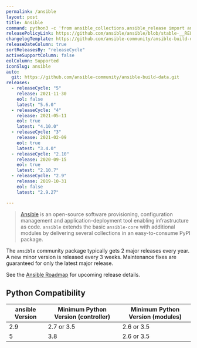 ```yaml
---
permalink: /ansible
layout: post
title: Ansible
command: python3 -c 'from ansible_collections.ansible_release import ansible_version; print(ansible_version)'
releasePolicyLink: https://github.com/ansible/ansible/blob/stable-__RELEASE_CYCLE__/changelogs/CHANGELOG-v__RELEASE_CYCLE__.rst
changelogTemplate: https://github.com/ansible-community/ansible-build-data/blob/main/__RELEASE_CYCLE__/CHANGELOG-v__RELEASE_CYCLE__.rst
releaseDateColumn: true
sortReleasesBy: "releaseCycle"
activeSupportColumn: false
eolColumn: Supported
iconSlug: ansible
auto:
  git: https://github.com/ansible-community/ansible-build-data.git
releases:
  - releaseCycle: "5"
    release: 2021-11-30
    eol: false
    latest: "5.6.0"
  - releaseCycle: "4"
    release: 2021-05-11
    eol: true
    latest: "4.10.0"
  - releaseCycle: "3"
    release: 2021-02-09
    eol: true
    latest: "3.4.0"
  - releaseCycle: "2.10"
    release: 2020-09-15
    eol: true
    latest: "2.10.7"
  - releaseCycle: "2.9"
    release: 2019-10-31
    eol: false
    latest: "2.9.27"

---
```


> [Ansible](https://ansible.com) is an open-source software provisioning, configuration management and application-deployment tool enabling infrastructure as code. `ansible` extends the basic `ansible-core` with additional modules by delivering several collections in an easy-to-consume PyPI package.

The `ansible` community package typically gets 2 major releases every year. A new minor version is released every 3 weeks. Maintenance fixes are guaranteed for only the latest major release.

See the [Ansible Roadmap][roadmap] for upcoming release details.

[roadmap]: https://docs.ansible.com/ansible/devel/roadmap/ansible_roadmap_index.html

## Python Compatibility

| ansible Version | Minimum Python Version (controller) | Minimum Python Version (modules) |
|-----------------|-------------------------------------|----------------------------------|
| 2.9             | 2.7 or 3.5                          | 2.6 or 3.5                       |
| 5               | 3.8                                 | 2.6 or 3.5                       |
